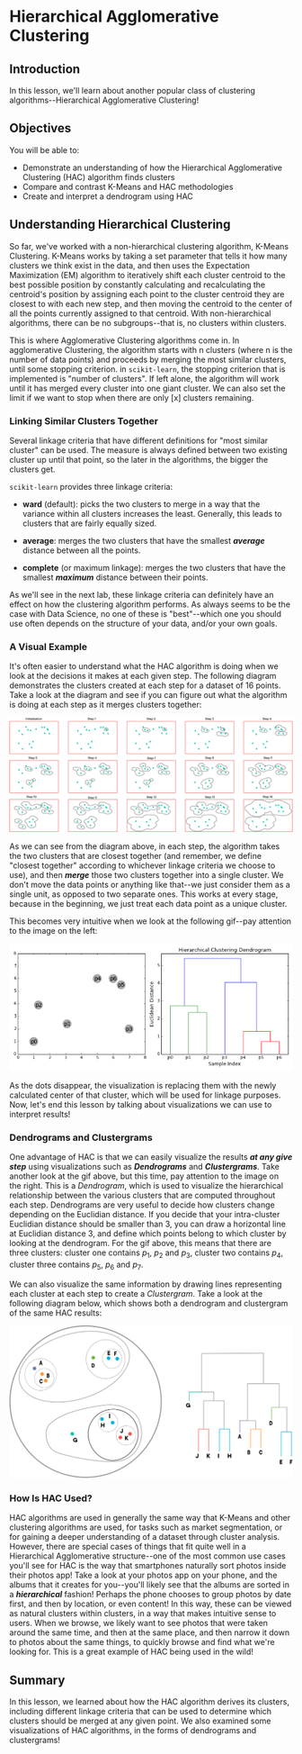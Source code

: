 
# Hierarchical Agglomerative Clustering

## Introduction

In this lesson, we'll learn about another popular class of clustering algorithms--Hierarchical Agglomerative Clustering!

## Objectives

You will be able to:

* Demonstrate an understanding of how the Hierarchical Agglomerative Clustering (HAC) algorithm finds clusters
* Compare and contrast K-Means and HAC methodologies
* Create and interpret a dendrogram using HAC

## Understanding Hierarchical Clustering

So far, we've worked with a non-hierarchical clustering algorithm, K-Means Clustering. K-Means works by taking a set parameter that tells it how many clusters we think exist in the data, and then uses the Expectation Maximization (EM) algorithm to iteratively shift each cluster centroid to the best possible position by constantly calculating and recalculating the centroid's position by assigning each point to the cluster centroid they are closest to with each new step, and then moving the centroid to the center of all the points currently assigned to that centroid. With non-hierarchical algorithms, there can be no subgroups--that is, no clusters within clusters.

This is where Agglomerative Clustering algorithms come in. In agglomerative Clustering, the algorithm starts with n clusters (where n is the number of data points) and proceeds by merging the most similar clusters, until some stopping criterion. in `scikit-learn`, the stopping criterion that is implemented is "number of clusters".  If left alone, the algorithm will work until it has merged every cluster into one giant cluster. We can also set the limit if we want to stop when there are only \[x\] clusters remaining. 

### Linking Similar Clusters Together

Several linkage criteria that have different definitions for "most similar cluster" can be used. The measure is always defined between two existing cluster up until that point, so the later in the algorithms, the bigger the clusters get.

`scikit-learn` provides three linkage criteria:

- **ward** (default): picks the two clusters to merge in a way that the variance within all clusters increases the least. Generally, this leads to clusters that are fairly equally sized.

- **average**: merges the two clusters that have the smallest **_average_** distance between all the points.

- **complete** (or maximum linkage): merges the two clusters that have the smallest **_maximum_** distance between their points.

As we'll see in the next lab, these linkage criteria can definitely have an effect on how the clustering algorithm performs. As always seems to be the case with Data Science, no one of these is "best"--which one you should use often depends on the structure of your data, and/or your own goals. 

### A Visual Example

It's often easier to understand what the HAC algorithm is doing when we look at the decisions it makes at each given step. The following diagram demonstrates the clusters created at each step for a dataset of 16 points. Take a look at the diagram and see if you can figure out what the algorithm is doing at each step as it merges clusters together:


<img src='images/new_hac_iterative.png'>


As we can see from the diagram above, in each step, the algorithm takes the two clusters that are closest together (and remember, we define "closest together" according to whichever linkage criteria we choose to use), and then **_merge_** those two clusters together into a single cluster. We don't move the data points or anything like that--we just consider them as a single unit, as opposed to two separate ones. This works at every stage, because in the beginning, we just treat each data point as a unique cluster. 

This becomes very intuitive when we look at the following gif--pay attention to the image on the left:

<img src='images/dendrogram_gif.gif'>

As the dots disappear, the visualization is replacing them with the newly calculated center of that cluster, which will be used for linkage purposes. Now, let's end this lesson by talking about visualizations we can use to interpret results!

### Dendrograms and Clustergrams

One advantage of HAC is that we can easily visualize the results **_at any give step_** using visualizations such as **_Dendrograms_** and **_Clustergrams_**. Take another look at the gif above, but this time, pay attention to the image on the right.  This is a _Dendrogram_, which is used to visualize the hierarchical relationship between the various clusters that are computed throughout each step. Dendrograms are very useful to decide how clusters change depending on the Euclidian distance. If you decide that your intra-cluster Euclidian distance should be smaller than 3, you can draw a horizontal line at Euclidian distance 3, and define which points belong to which cluster by looking at the dendrogram. For the gif above, this means that there are three clusters: cluster one contains $p_1$, $p_2$ and $p_3$, cluster two contains $p_4$, cluster three contains $p_5$, $p_6$ and $p_7$.

We can also visualize the same information by drawing lines representing each cluster at each step to create a _Clustergram_. Take a look at the following diagram below, which shows both a dendrogram and clustergram of the same HAC results:

<img src='images/new_clustergram.png' width='600'>

### How Is HAC Used?

HAC algorithms are used in generally the same way that K-Means and other clustering algorithms are used, for tasks such as market segmentation, or for gaining a deeper understanding of a dataset through cluster analysis. However, there are special cases of things that fit quite well in a Hierarchical Agglomerative structure--one of the most common use cases you'll see for HAC is the way that smartphones naturally sort photos inside their photos app! Take a look at your photos app on your phone, and the albums that it creates for you--you'll likely see that the albums are sorted in a **_hierarchical_** fashion! Perhaps the phone chooses to group photos by date first, and then by location,  or even content! In this way, these can be viewed as natural clusters within clusters, in a way that makes intuitive sense to users. When we browse, we likely want to see photos that were taken around the same time, and then at the same place, and then narrow it down to photos about the same things, to quickly browse and find what we're looking for. This is a great example of HAC being used in the wild!

## Summary

In this lesson, we learned about how the HAC algorithm derives its clusters, including different linkage criteria that can be used to determine which clusters should be merged at any given point. We also examined some visualizations of HAC algorithms, in the forms of dendrograms and clustergrams!


```python

```
